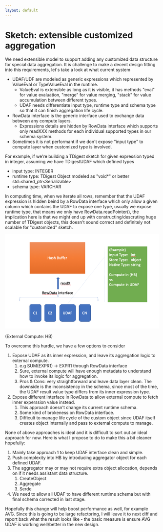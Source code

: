```yaml
---
layout: default
---
```


# Sketch: extensible customized aggregation
We need extensible model to support adding any customized data structure for special data aggregation. 
It is challenge to make a decent design fitting into this requirements, let's take a look at what current system

* UDAF/UDF are modeled as generic expressions which represented by ValueEval or TypeValueEval in the runtime.
   * ValueEval is extensible as long as it is visible, it has methods "eval" for value evaluation, "merge" for value merging, "stack" for value accumulation between different types.
   * UDAF needs differentiate input type, runtime type and schema type so that it can finish aggregation life cycle.
* RowData interface is the generic interface used to exchange data between any compute layers.
   * Expressions details are hidden by RowData interface which supports only readXXX methods for each individual supported types in our schema system.
* Sometimes it is not performant if we don't expose "input type" to compute layer when customized type is involved. 

For example, if we're building a TDigest sketch for given expression typed in integer, assuming we have TDigestUDAF which defined types
- input type: INTEGER
- runtime type: TDigest Object modeled as "void*" or better std::shared_ptr&lt;Serializable&gt;
- schema type: VARCHAR

In computing time, when we iterate all rows, remember that the UDAF expression is hidden beind by a RowData interface which only allow a given column which contains the UDAF to expose one type, usually we expose runtime type, that means we only have RowData.readPointer(), the implication here is that we might end up with constructing/descruting huge number of TDigest objects, this doesn't sound correct and definitely not scalable for "customized" sketch.

![Where to put aggregation](sketch.png)

(External Compute: HB)

To overcome this hurdle, we have a few options to consider
1. Expose UDAF as its inner expression, and leave its aggregation logic to external compute.
   1. e.g SUM(EXPR1) -> EXPR1 through RowData interface
   2. Sure, external compute will have enough metadata to understand how to invoke its logic for aggregation.
   3. Pros & Cons: very straightforward and leave data layer clean. The downside is the inconsistency in the schema, since most of the time, the UDAF result value type differs from its inner expression type.
2. Expose different interface in RowData to allow external compute to fetch inner experssion value instead.
   1. This approach doesn't change its current runtime schema.
   2. Some kind of brokeness on RowData interface.
   3. Difficult to manage life cycle of the custom object since UDAF itself creates object internally and pass to external compute to manage.

None of above approaches is ideal and it is difficult to sort out an ideal approach for now. 
Here is what I propose to do to make this a bit cleaner hopefully:
1. Mainly take approach 1 to keep UDAF interface clean and simple.
2. Push complexity into HB by introducing aggregator object for each defined UDAF.
3. The aggregator may or may not require extra object allocation, depends on if it needs assistant data structure.
   1. CreateObject
   2. Aggregate
   3. Serde
4. We need to allow all UDAF to have different runtime schema but with final schema corrected in last stage.

Hopefully this change will help boost performance as well, for example AVG. Since this is going to be large refactoring, I will leave it to next diff and report back what the result looks like - the basic measure is ensure AVG UDAF is working well/better in the new design.